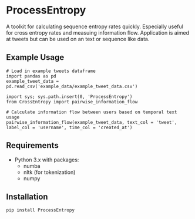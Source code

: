# ProcessEntropy

A toolkit for calculating sequence entropy rates quickly. Especially useful for cross entropy rates and measuing information flow. Application is aimed at tweets but can be used on an text or sequence like data.

## Example Usage

```
# Load in example tweets dataframe
import pandas as pd
example_tweet_data = pd.read_csv('example_data/example_tweet_data.csv')

import sys; sys.path.insert(0, 'ProcessEntropy')
from CrossEntropy import pairwise_information_flow

# Calculate information flow between users based on temporal text usage 
pairwise_information_flow(example_tweet_data, text_col = 'tweet', label_col = 'username', time_col = 'created_at')
```

## Requirements

- Python 3.x with packages:
	- numba
	- nltk (for tokenization)
	- numpy

## Installation

```
pip install ProcessEntropy
```
